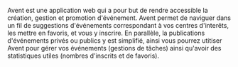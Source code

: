 Avent est une application web qui a pour but de rendre accessible la création, gestion et promotion d'événement.
Avent permet de naviguer dans un fil de suggestions d'événements correspondant à vos centres d'interêts, les mettre en favoris, et vous y inscrire.
En parallèle, la publications d'événements privés ou publics y est simplifié, ainsi vous pourrez utitiser Avent pour gérer vos événements (gestions de tâches) ainsi qu'avoir des statistiques utiles (nombres d'inscrits et de favoris).
